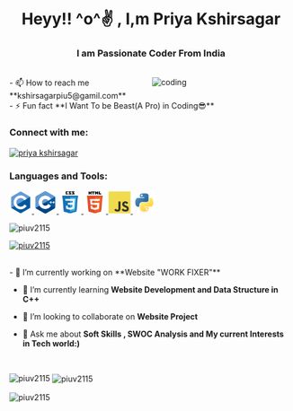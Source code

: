 <h1 align="center">Heyy!! ^o^✌️ , I,m Priya Kshirsagar</h1>
<h3 align="center">I am Passionate Coder From India</h3>
<br>
<img align="right" style="display:inline" alt="coding" width="250" src="https://i.makeagif.com/media/5-05-2016/CT5lE_.gif">
<span style="display:inline">
  - 📫 How to reach me **kshirsagarpiu5@gamil.com**<br>
  - ⚡ Fun fact **I Want To be Beast(A Pro) in Coding😎**
  <h3 align="left">Connect with me:</h3>
<p align="left">
<a href="https://linkedin.com/in/priya kshirsagar" target="blank"><img align="center" src="https://raw.githubusercontent.com/rahuldkjain/github-profile-readme-generator/master/src/images/icons/Social/linked-in-alt.svg" alt="priya kshirsagar" height="30" width="40" /></a>
</p>
<h3 align="left">Languages and Tools:</h3>
<p align="left"> <a href="https://www.cprogramming.com/" target="_blank" rel="noreferrer"> <img src="https://raw.githubusercontent.com/devicons/devicon/master/icons/c/c-original.svg" alt="c" width="40" height="40"/> </a> <a href="https://www.w3schools.com/cpp/" target="_blank" rel="noreferrer"> <img src="https://raw.githubusercontent.com/devicons/devicon/master/icons/cplusplus/cplusplus-original.svg" alt="cplusplus" width="40" height="40"/> </a> <a href="https://www.w3schools.com/css/" target="_blank" rel="noreferrer"> <img src="https://raw.githubusercontent.com/devicons/devicon/master/icons/css3/css3-original-wordmark.svg" alt="css3" width="40" height="40"/> </a> <a href="https://www.w3.org/html/" target="_blank" rel="noreferrer"> <img src="https://raw.githubusercontent.com/devicons/devicon/master/icons/html5/html5-original-wordmark.svg" alt="html5" width="40" height="40"/> </a> <a href="https://developer.mozilla.org/en-US/docs/Web/JavaScript" target="_blank" rel="noreferrer"> <img src="https://raw.githubusercontent.com/devicons/devicon/master/icons/javascript/javascript-original.svg" alt="javascript" width="40" height="40"/> </a> <a href="https://www.python.org" target="_blank" rel="noreferrer"> <img src="https://raw.githubusercontent.com/devicons/devicon/master/icons/python/python-original.svg" alt="python" width="40" height="40"/> </a> </p>
  </span>
<p align="left"> <img src="https://komarev.com/ghpvc/?username=piuv2115&label=Profile%20views&color=0e75b6&style=flat" alt="piuv2115" /> </p>

<p align="left"> <a href="https://github.com/ryo-ma/github-profile-trophy"><img src="https://github-profile-trophy.vercel.app/?username=piuv2115" alt="piuv2115" /></a> </p>
<br>
  - 🔭 I’m currently working on **Website "WORK FIXER"**

- 🌱 I’m currently learning **Website Development and Data Structure in C++**

- 👯 I’m looking to collaborate on **Website Project**

- 💬 Ask me about **Soft Skills , SWOC Analysis and My current Interests in Tech world:)**
<br>


<p><img align="left" src="https://github-readme-stats.vercel.app/api/top-langs?username=piuv2115&show_icons=true&locale=en&layout=compact" alt="piuv2115" /></p>

<p>&nbsp;<img align="center" src="https://github-readme-stats.vercel.app/api?username=piuv2115&show_icons=true&locale=en" alt="piuv2115" /></p>

<p><img align="center" src="https://github-readme-streak-stats.herokuapp.com/?user=piuv2115&" alt="piuv2115" /></p>
